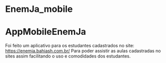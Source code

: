 ﻿# EnemJa_mobile
# AppMobileEnemJa

Foi feito um aplicativo para os estudantes cadastrados no site: https://enemja.bahiash.com.br/ 
Para poder assistir as aulas cadastradas no sites assim facilitando o uso e comodidades dos estudantes.
